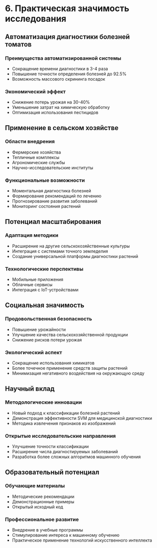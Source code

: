 # 6. Практическая значимость исследования

## Автоматизация диагностики болезней томатов
### Преимущества автоматизированной системы
- Сокращение времени диагностики в 3-4 раза
- Повышение точности определения болезней до 92.5%
- Возможность массового скрининга посадок

### Экономический эффект
- Снижение потерь урожая на 30-40%
- Уменьшение затрат на химическую обработку
- Оптимизация использования пестицидов

## Применение в сельском хозяйстве
### Области внедрения
- Фермерские хозяйства
- Тепличные комплексы
- Агрономические службы
- Научно-исследовательские институты

### Функциональные возможности
- Моментальная диагностика болезней
- Формирование рекомендаций по лечению
- Прогнозирование развития заболеваний
- Мониторинг состояния растений

## Потенциал масштабирования
### Адаптация методики
- Расширение на другие сельскохозяйственные культуры
- Интеграция с системами точного земледелия
- Создание универсальной платформы диагностики растений

### Технологические перспективы
- Мобильные приложения
- Облачные сервисы
- Интеграция с IoT-устройствами

## Социальная значимость
### Продовольственная безопасность
- Повышение урожайности
- Улучшение качества сельскохозяйственной продукции
- Снижение рисков потери урожая

### Экологический аспект
- Сокращение использования химикатов
- Более точечное применение средств защиты растений
- Минимизация негативного воздействия на окружающую среду

## Научный вклад
### Методологические инновации
- Новый подход к классификации болезней растений
- Демонстрация эффективности SVM для медицинской диагностики
- Методика извлечения признаков из изображений

### Открытые исследовательские направления
- Улучшение точности классификации
- Расширение числа диагностируемых заболеваний
- Разработка более сложных алгоритмов машинного обучения

## Образовательный потенциал
### Обучающие материалы
- Методические рекомендации
- Демонстрационные примеры
- Открытый исходный код

### Профессиональное развитие
- Внедрение в учебные программы
- Стимулирование интереса к машинному обучению
- Практическое применение технологий искусственного интеллекта
